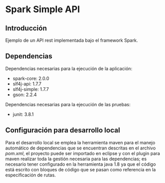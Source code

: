 Spark Simple API
================

Introducción
------------

Ejemplo de un API rest implementada bajo el framework Spark.

Dependencias
------------

Dependencias necesarias para la ejecución de la aplicación:

* spark-core: 2.0.0
* slf4j-api: 1.7.7
* slf4j-simple: 1.7.7
* gson: 2.2.4

Dependencias necesarias para la ejecución de las pruebas:

* junit: 3.8.1

Configuración para desarrollo local
-----------------------------------

Para el desarrollo local se emplea la herramienta maven para el manejo automático de dependencias que se encuentran descritas en el archivo *pom.xml*, el proyecto puede ser importado en eclipse y con el plugin para maven realizar toda la gestión necesaria para las dependencias; es necesario tener configurado en la herramienta java 1.8 ya que el código está escrito con bloques de código que se pasan como referencia en la especificación de rutas. 